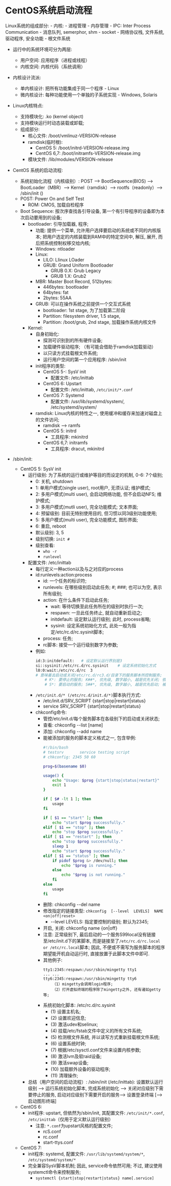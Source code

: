 # CentOS系统启动流程

Linux系统的组成部分:
    - 内核:
        - 进程管理
        - 内存管理
            - IPC: Inter Process Communication
                - 消息队列, semerphor, shm
                - socket
        - 网络协议栈, 文件系统, 驱动程序, 安全功能
    - 根文件系统

- 运行中的系统环境可分为两层:
    - 用户空间: 应用程序（进程或线程）
    - 内核空间: 内核代码（系统调用）

- 内核设计流派:
    - 单内核设计: 把所有功能集成于同一个程序 - Linux
    - 微内核设计: 每种功能使用一个单独的子系统实现 - Windows, Solaris

- Linux内核特点:
    - 支持模块化: .ko (kernel object)
    - 支持模块运行时动态装载或卸载;
    - 组成部分:
        - 核心文件: /boot/vmlinuz-VERSION-release
        - ramdisk(临时根):
            - CentOS 5: /boot/initrd-VERSION-release.img
            - CentOS 6,7: /boot/initramfs-VERSION-release.img
        - 模块文件: /lib/modules/VERSION-release

- CentOS 系统的启动流程:
    - 系统初始化流程（内核级别）: POST --> BootSequence(BIOS) --> BootLoader（MBR）--> Kernel（ramdisk）--> rootfs（readonly）--> /sbin/init ()
    - POST: Power On and Self Test
        - ROM: CMOS, 加载自检程序
    - Boot Sequence: 按次序查找各引导设备, 第一个有引导程序的设备即为本次启动要用到的设备;
        - bootloader: 引导加载器, 程序;
            - 功能: 提供一个菜单, 允许用户选择要启动的系统或不同的内核版本; 把用户选定的内核装载到RAM中的特定空间中, 解压, 展开, 而后把系统控制权移交给内核;
            - Windows: ntloader
            - Linux:
                - LILO: LIinux  LOader
                - GRUB: Grand Uniform Bootloader
                    - GRUB 0.X: Grub Legacy
                    - GRUB 1.X: Grub2
            - MBR: Master Boot Record, 512bytes:
                - 446bytes: bootloader
                - 64bytes: fat
                - 2bytes: 55AA
            - GRUB: 可以在操作系统之前提供一个交互式系统
                - bootloader: 1st stage, 为了加载第二阶段
                - Partition: filesystem driver, 1.5 stage,
                - Partition: /boot/grub, 2nd stage, 加载操作系统内核文件
        - Kernel:
            - 自身初始化:
                - 探测可识别到的所有硬件设备;
                - 加载硬件驱动程序; （有可能会借助于ramdisk加载驱动）
                - 以只读方式挂载根文件系统;
                - 运行用户空间的第一个应用程序: /sbin/init
            - init程序的类型:
                - CentOS 5-: SysV init
                    - 配置文件: /etc/inittab
                - CentOS 6: Upstart
                    - 配置文件: /etc/inittab, `/etc/init/*.conf`
                - CentOS 7: Systemd
                    - 配置文件: /usr/lib/systemd/system/, /etc/systemd/system/
            - ramdisk: Linux内核的特性之一, 使用缓冲和缓存来加速对磁盘上的文件访问;
                - ramdisk --> ramfs
                - CentOS 5: initrd
                    - 工具程序: mkinitrd
                - CentOS 6,7: initramfs
                    - 工具程序: dracut, mkinitrd
- /sbin/init:
    - CentOS 5: SysV init
        - 运行级别: 为了系统的运行或维护等目的而设定的机制, 0-6: 7个级别;
            - 0: 关机, shutdown
            - 1: 单用户模式(single user), root用户, 无须认证; 维护模式;
            - 2: 多用户模式(multi user), 会启动网络功能, 但不会启动NFS; 维护模式;
            - 3: 多用户模式(mutli user), 完全功能模式; 文本界面;
            - 4: 预留级别: 目前无特别使用目的, 但习惯以同3级别功能使用;
            - 5: 多用户模式(multi user), 完全功能模式, 图形界面;
            - 6: 重启, reboot
            - 默认级别: 3, 5
            - 级别切换: `init #`
            - 级别查看:
                - `who -r`
                - `runlevel`
        - 配置文件: /etc/inittab
            - 每行定义一种action以及与之对应的process
            - id:runlevels:action:process
                - id: 一个任务的标识符;
                - runlevels: 在哪些级别启动此任务; #; ###; 也可以为空, 表示所有级别;
                - action: 在什么条件下启动此任务;
                    - wait: 等待切换至此任务所在的级别时执行一次;
                    - respawn: 一旦此任务终止, 就自动重新启动之;
                    - initdefault: 设定默认运行级别; 此时, process省略;
                    - sysinit: 设定系统初始化方式, 此处一般为指定/etc/rc.d/rc.sysinit脚本;
                - process: 任务;
                - rc脚本: 接受一个运行级别数字为参数;
            - 例如:
                ```sh
                id:3:initdefault:   # 设定默认运行界别是3
                si::sysinit:/etc/rc.d/rc.sysinit    # 设定系统初始化方式
                l0:0:wait:/etc/rc.d/rc  3
                # 意味着去启动或关闭/etc/rc.d/rc3.d/目录下的服务脚本所控制服务;
                    # K*: 要停止的服务; K##*, 优先级, 数字越小, 越是优先关闭; 依赖的服务先关闭, 而后关闭被依赖的;
                    # S*: 要启动的服务; S##*, 优先级, 数字越小, 越是优先启动; 被依赖的服务先启动, 而依赖的服务后启动;
                ```
            - `/etc/init.d/* (/etc/rc.d/init.d/*)`脚本执行方式:
                - /etc/init.d/SRV_SCRIPT {start|stop|restart|status}
                - service     SRV_SCRIPT {start|stop|restart|status}
            - chkconfig命令:
                - 管控/etc/init.d/每个服务脚本在各级别下的启动或关闭状态;
                - 查看: chkconfig  --list [name]
                - 添加: chkconfig  --add  name
                - 能被添加的服务的脚本定义格式之一, 包含举例:
                    ```sh
                    #!/bin/bash
                    # testsrv       service testing script
                    # chkconfig: 2345 50 60

                    prog=$(basename $0)

                    usage() {
                        echo "Usage: $prog {start|stop|status|restart}"
                        exit 1
                    }

                    if [ $# -lt 1 ]; then
                        usage
                    fi

                    if [ $1 == "start" ]; then
                        echo "start $prog successfully."
                    elif [ $1 == "stop" ]; then
                        echo "stop $prog successfully."
                    elif [ $1 == "restart" ]; then
                        echo "stop $prog successfully."
                        sleep 1
                        echo "start $prog successfully."
                    elif [ $1 == "status" ]; then
                        if pidof $prog &> /dev/null; then
                            echo "$prog is running."
                        else
                            echo "$prog is not running."
                        fi
                    else
                        usage
                    fi
                    ```
                - 删除: chkconfig  --del  name
                - 修改指定的链接类型: `chkconfig  [--level  LEVELS]  NAME  <on|off|reset>`
                    - --level LEVELS: 指定要控制的级别; 默认为2345;
                - 开启, 关闭: chkconfig name {on|off}
                - 注意: 正常级别下, 最后启动的一个服务S99local没有链接至/etc/init.d下的某脚本, 而是链接至了`/etc/rc.d/rc.local or /etc/rc.local`脚本; 因此, 不便或不需写为服务脚本的程序期望能开机自动运行时, 直接放置于此脚本文件中即可.
                - 其他例子:
                    ```
                    tty1:2345:respawn:/usr/sbin/mingetty tty1
                    ... ...
                    tty6:2345:respawn:/usr/sbin/mingetty tty6
                        （1）mingetty会调用login程序;
                        （2）打开虚拟终端的程序除了mingetty之外, 还有诸如getty等;
                    ```
                - 系统初始化脚本: /etc/rc.d/rc.sysinit
                    - (1) 设置主机名;
                    - (2) 设置欢迎信息;
                    - (3) 激活udev和selinux;
                    - (4) 挂载/etc/fstab文件中定义的所有文件系统;
                    - (5) 检测根文件系统, 并以读写方式重新挂载根文件系统;
                    - (6) 设置系统时钟;
                    - (7) 根据/etc/sysctl.conf文件来设置内核参数;
                    - (8) 激活lvm及软raid设备;
                    - (9) 激活swap设备;
                    - (10) 加载额外设备的驱动程序;
                    - (11) 清理操作;
        - 总结（用户空间的启动流程）: /sbin/init (/etc/inittab): 设置默认运行级别 --> 运行系统初始化脚本, 完成系统初始化 --> 关闭对应级别下需要停止的服务, 启动对应级别下需要开启的服务--> 设置登录终端 [--> 启动图形终端]
    - CentOS 6:
        - init程序: upstart, 但依然为/sbin/init, 其配置文件: `/etc/init/*.conf`, `/etc/inittab`（仅用于定义默认运行级别）
            - 注意: `*.conf`为upstart风格的配置文件;
                - rcS.conf
                - rc.conf
                - start-ttys.conf
    - CentOS 7:
        - init程序: systemd, 配置文件: `/usr/lib/systemd/system/*`, `/etc/systemd/system/*`
        - 完全兼容SysV脚本机制; 因此, service命令依然可用; 不过, 建议使用systemctl命令来控制服务;
            - `systemctl {start|stop|restart|status} name[.service]`
